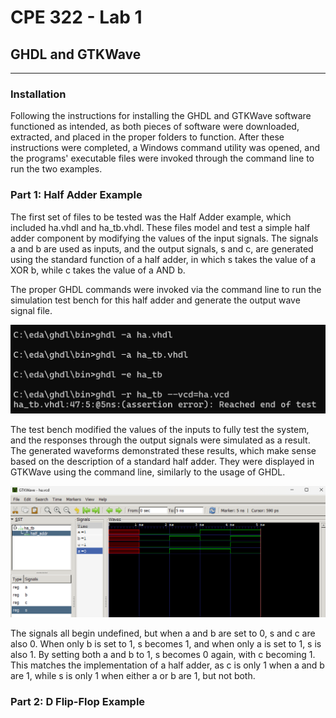 # CPE 322 - Lab 1 
## GHDL and GTKWave 
--- 
### Installation 

Following the instructions for installing the GHDL and GTKWave software functioned as intended, as both pieces of software were downloaded, extracted, and placed in the proper folders to function. After these instructions were completed, a Windows command utility was opened, and the programs' executable files were invoked through the command line to run the two examples. 

### Part 1: Half Adder Example 

The first set of files to be tested was the Half Adder example, which included ha.vhdl and ha_tb.vhdl. These files model and test a simple half adder component by modifying the values of the input signals. The signals a and b are used as inputs, and the output signals, s and c, are generated using the standard function of a half adder, in which s takes the value of a XOR b, while c takes the value of a AND b. 

The proper GHDL commands were invoked via the command line to run the simulation test bench for this half adder and generate the output wave signal file. 

![GHDL Commands for the Half Adder Example](Lab_1_Part_1_Terminal.png) 

The test bench modified the values of the inputs to fully test the system, and the responses through the output signals were simulated as a result. The generated waveforms demonstrated these results, which make sense based on the description of a standard half adder. They were displayed in GTKWave using the command line, similarly to the usage of GHDL. 

![GTKWave Output for the Half Adder Example](Lab_1_Part_1_Wave.png) 

The signals all begin undefined, but when a and b are set to 0, s and c are also 0. When only b is set to 1, s becomes 1, and when only a is set to 1, s is also 1. By setting both a and b to 1, s becomes 0 again, with c becoming 1. This matches the implementation of a half adder, as c is only 1 when a and b are 1, while s is only 1 when either a or b are 1, but not both. 

### Part 2: D Flip-Flop Example 

